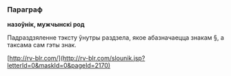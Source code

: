 ### Параграф
**назоўнік, мужчынскі род**

Падраздзяленне тэксту ўнутры раздзела, якое абазначаецца знакам §, а таксама сам гэты знак.

<a rel="author">[http://rv-blr.com/](http://rv-blr.com/slounik.jsp?letterId=0&maskId=0&pageId=2170)</a>
